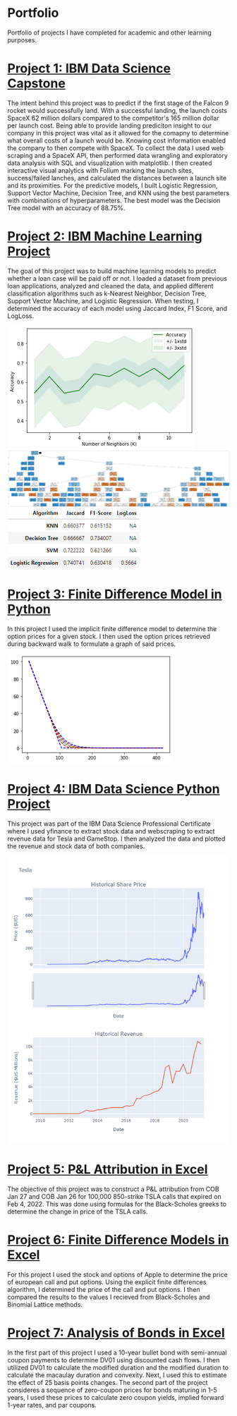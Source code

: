 # Portfolio
Portfolio of projects I have completed for academic and other learning purposes.

# [Project 1: IBM Data Science Capstone](https://github.com/LoganCon44/IBM_Capstone_Repo)
The intent behind this project was to predict if the first stage of the Falcon 9 rocket would successfully land. With a successful landing, the launch costs SpaceX 62 million dollars compared to the competitor's 165 million dollar per launch cost. Being able to provide landing prediciton insight to our company in this project was vital as it allowed for the comapny to determine what overall costs of a launch would be. Knowing cost information enabled the company to then compete with SpaceX. To collect the data I used web scraping and a SpaceX API, then performed data wrangling and exploratory data analysis with SQL and visualization with matplotlib. I then created interactive visual analytics with Folium marking the launch sites, success/failed lanches, and calculated the distances between a launch site and its proximities. For the predictive models, I built Logistic Regression, Support Vector Machine, Decision Tree, and KNN using the best parameters with combinations of hyperparameters. The best model was the Decision Tree model with an accuracy of 88.75%.  

# [Project 2: IBM Machine Learning Project](https://github.com/LoganCon44/Portfolio/blob/main/code%20files/IBM_Machine_Learning_Project.ipynb)
The goal of this project was to build machine learning models to predict whether a loan case will be paid off or not. I loaded a dataset from previous loan applications, analyzed and cleaned the data, and applied different classification algorithms such as k-Nearest Neighbor, Decision Tree, Support Vector Machine, and Logistic Regression. When testing, I determined the accuracy of each model using Jaccard Index, F1 Score, and LogLoss.

![](/Images/KNN_Test.png)
![](/Images/Decision_Tree.png)
![](/Images/Accuracy_Report.png)

# [Project 3: Finite Difference Model in Python](https://github.com/LoganCon44/Portfolio/blob/main/code%20files/Finite_Differences_Python.ipynb)
In this project I used the implicit finite difference model to determine the option prices for a given stock. I then used the option prices retrieved during backward walk to formulate a graph of said prices.

![](/Images/Finite_Differences_Python_img.png)

# [Project 4: IBM Data Science Python Project](https://github.com/LoganCon44/Portfolio/blob/main/code%20files/IBM_Python_Project.ipynb)
This project was part of the IBM Data Science Professional Certificate where I used yfinance to extract stock data and webscraping to extract revenue data for Tesla and GameStop. I then analyzed the data and plotted the revenue and stock data of both companies.

![](/Images/Tesla_Plots.png)

# [Project 5: P&L Attribution in Excel](https://github.com/LoganCon44/Portfolio/blob/main/code%20files/P%26L_Attribution.xlsx)
The objective of this project was to construct a P&L attribution from COB Jan 27 and COB Jan 26 for 100,000 850-strike TSLA calls that expired on Feb 4, 2022. This was done using formulas for the Black-Scholes greeks to determine the change in price of the TSLA calls.

# [Project 6: Finite Difference Models in Excel](https://github.com/LoganCon44/Portfolio/blob/main/code%20files/Finite_Differences.xlsx)
For this project I used the stock and options of Apple to determine the price of european call and put options. Using the explicit finite differences algorithm, I determined the price of the call and put options. I then compared the results to the values I recieved from Black-Scholes and Binomial Lattice methods.

# [Project 7: Analysis of Bonds in Excel](https://github.com/LoganCon44/Portfolio/blob/main/code%20files/Bonds_Data.xlsx)
In the first part of this project I used a 10-year bullet bond with semi-annual coupon payments to determine DV01 using discounted cash flows. I then utilized DV01 to calculate the modified duration and the modified duration to calculate the macaulay duration and convexity. Next, I used this to estimate the effect of 25 basis points changes. The second part of the project consideres a sequence of zero-coupon prices for bonds maturing in 1-5 years, I used these prices to calculate zero coupon yields, implied forward 1-year rates, and par coupons. 
